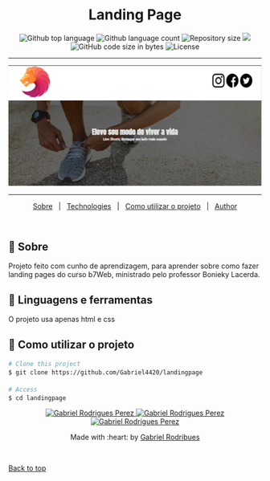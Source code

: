 <h1 align="center">Landing Page</h1>

<p align="center">

  <img alt="Github top language" src="https://img.shields.io/github/languages/top/Gabriel4420/landingpage?color=56BEB8">

  <img alt="Github language count" src="https://img.shields.io/github/languages/count/Gabriel4420/landingpage?color=56BEB8">

  <img alt="Repository size" src="https://img.shields.io/github/repo-size/Gabriel4420/landingpage?color=56BEB8">

   <a href="https://www.codacy.com/manual/Gabriel4420/landingpage?utm_source=github.com&amp;utm_medium=referral&amp;utm_content=Gabriel4420/landingpage&amp;utm_campaign=Badge_Grade">
    <img src="https://app.codacy.com/project/badge/Grade/6dd6b46abeb14e99935a2b9ac5c6ede2"/>
  </a>
  
  <img alt="GitHub code size in bytes" src="https://img.shields.io/github/last-commit/Gabriel4420/landingpage">


  <img alt="License" src="https://img.shields.io/github/license/Gabriel4420/landingpage?color=56BEB8">

  
</p>

---

<p align="center">
  <img alt="Gif da Aplicação" src="src/assets/HomeApp.png" />
</p>

---



<p align="center">
  <a href="#dart-about">Sobre</a> &#xa0; | &#xa0; 
  <a href="#rocket-technologies">Technologies</a> &#xa0; | &#xa0;
  <a href="#checkered_flag-starting">Como utilizar o projeto</a> &#xa0; | &#xa0;
  <a href="https://github.com/Gabriel4420" target="_blank">Author</a>
</p>

<br>

## :dart: Sobre ##

Projeto feito com cunho de aprendizagem, para aprender sobre como fazer landing pages do curso b7Web, ministrado pelo professor Bonieky Lacerda.

## :rocket: Linguagens e ferramentas ##

O projeto usa apenas html e css


## :checkered_flag: Como utilizar o projeto  ##

```bash
# Clone this project
$ git clone https://github.com/Gabriel4420/landingpage

# Access
$ cd landingpage

```
<p align="center">

  <a href="https://www.linkedin.com/in/gabriel-rodrigues-perez-2069b072/">
    <img alt="Gabriel Rodrigues Perez" src="https://img.shields.io/badge/LinkedIn-Gabriel_Rodrigues-0e76a8?style=flat&logoColor=white&logo=linkedin">
  </a>
  <a href="https://www.facebook.com/gabriel.rodrigues.perez">
    <img alt="Gabriel Rodrigues Perez" src="https://img.shields.io/badge/Facebook-Gabriel_Rodrigues-1778F2?style=flat&logoColor=white&logo=facebook">
  </a>
  <a href="https://www.instagram.com/gabriel_rodrigues_perez/">
    <img alt="Gabriel Rodrigues Perez" src="https://img.shields.io/badge/Instagram-@gabriel4420-833AB4?style=flat&logoColor=white&logo=instagram">
  </a>
  
  
</p>
<p align="center">
Made with :heart: by <a href="https://github.com/Gabriel4420" target="_blank">Gabriel Rodribues</a>
</p>
&#xa0;

<a href="#top">Back to top</a>
